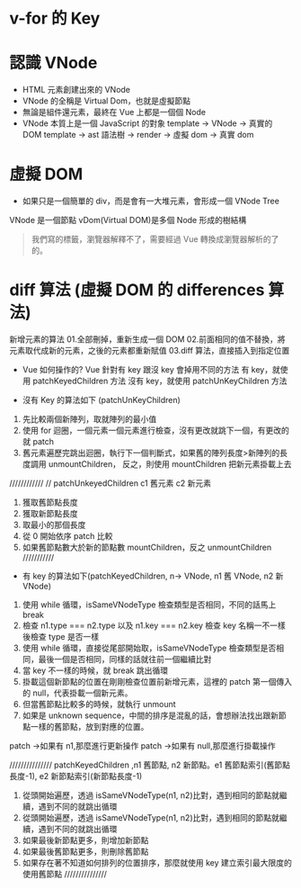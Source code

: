 # v-for 的 Key

# 認識 VNode

- HTML 元素創建出來的 VNode
- VNode 的全稱是 Virtual Dom，也就是虛擬節點
- 無論是組件還元素，最終在 Vue 上都是一個個 Node
- VNode 本質上是一個 JavaScript 的對象
  template -> VNode -> 真實的 DOM
  template -> ast 語法樹 -> render -> 虛擬 dom -> 真實 dom

# 虛擬 DOM

- 如果只是一個簡單的 div，而是會有一大堆元素，會形成一個 VNode Tree

VNode 是一個節點
vDom(Virtual DOM)是多個 Node 形成的樹結構

> 我們寫的標籤，瀏覽器解釋不了，需要經過 Vue 轉換成瀏覽器解析的了的。

# diff 算法 (虛擬 DOM 的 differences 算法)

新增元素的算法 01.全部刪掉，重新生成一個 DOM 02.前面相同的值不替換，將元素取代成新的元素，之後的元素都重新賦值
03.diff 算法，直接插入到指定位置

- Vue 如何操作的?
  Vue 針對有 key 跟沒 key 會掉用不同的方法
  有 key，就使用 patchKeyedChildren 方法
  沒有 key，就使用 patchUnKeyChildren 方法

- 沒有 Key 的算法如下 (patchUnKeyChildren)

1.  先比較兩個新陣列，取就陣列的最小值
2.  使用 for 迴圈，一個元素一個元素進行檢查，沒有更改就跳下一個，有更改的就 patch
3.  舊元素遍歷完跳出迴圈，執行下一個判斷式，如果舊的陣列長度>新陣列的長度調用 unmountChildren，
    反之，則使用 mountChildren 把新元素掛載上去

////////////
// patchUnkeyedChildren c1 舊元素 c2 新元素

1. 獲取舊節點長度
2. 獲取新節點長度
3. 取最小的那個長度
4. 從 0 開始依序 patch 比較
5. 如果舊節點數大於新的節點數 mountChildren，反之 unmountChildren
   ///////////

- 有 key 的算法如下(patchKeyedChildren, n-> VNode, n1 舊 VNode, n2 新 VNode)

1.  使用 while 循環，isSameVNodeType 檢查類型是否相同，不同的話馬上 break
2.  檢查 n1.type === n2.type 以及 n1.key === n2.key 檢查 key 名稱一不一樣後檢查 type 是否一樣
3.  使用 while 循環，直接從尾部開始取，isSameVNodeType 檢查類型是否相同，最後一個是否相同，同樣的話就往前一個繼續比對
4.  當 key 不一樣的時候，就 break 跳出循環
5.  掛載這個新節點的位置在剛剛檢查位置前新增元素，這裡的 patch 第一個傳入的 null，代表掛載一個新元素。
6.  但當舊節點比較多的時候，就執行 unmount
7.  如果是 unknown sequence，中間的排序是混亂的話，會想辦法找出跟新節點一樣的舊節點，放到對應的位置。

patch ->如果有 n1,那麼進行更新操作
patch ->如果有 null,那麼進行掛載操作

///////////////
patchKeyedChildren ,n1 舊節點, n2 新節點。e1 舊節點索引(舊節點長度-1), e2 新節點索引(新節點長度-1)

1. 從頭開始遍歷，透過 isSameVNodeType(n1, n2)比對，遇到相同的節點就繼續，遇到不同的就跳出循環
2. 從頭開始遍歷，透過 isSameVNodeType(n1, n2)比對，遇到相同的節點就繼續，遇到不同的就跳出循環
3. 如果最後新節點更多，則增加新節點
4. 如果最後舊節點更多，則刪除舊節點
5. 如果存在著不知道如何排列的位置排序，那麼就使用 key 建立索引最大限度的使用舊節點
   ///////////////
